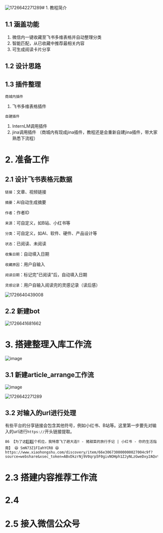 ![1726642271289](https://github.com/user-attachments/assets/db0a57e6-d122-4bb8-b9ea-8b098b07a0f9)# 1. 教程简介

## 1.1 涵盖功能

1. 微信内一键收藏至飞书多维表格并自动整理分类
2. 智能匹配，从已收藏中推荐最相关内容
3. 可生成阅读卡片分享

## 1.2 设计思路

## 1.3 插件整理

```商城内插件```

1. 飞书多维表格插件
   
```自建插件```

1. InternLM调用插件
2. jina调用插件    （商城内有现成jina插件，教程还是会重新自建jina插件，带大家熟悉下流程）

# 2. 准备工作

## 2.1 设计飞书表格元数据

```链接```：文章、视频链接

```摘要```：AI自动生成摘要

```作者```：作者ID

```来源```：可自定义，如B站、小红书等

```分类```：可自定义，如AI、软件、硬件、产品设计等

```状态```：已阅读、未阅读

```收集日期```：自动填入日期

```收藏原因```：用户自输入

```阅读日期```：标记完"已阅读"后，自动填入日期

```灵感记录```：用户自输入阅读完的灵感记录（读后感）

![1726640439008](https://github.com/user-attachments/assets/8ab4f48f-d968-4714-b989-9aa4eef87261)


## 2.2 新建bot

![1726641681662](https://github.com/user-attachments/assets/7346093e-386d-42dc-9481-ee39386ddce3)


# 3. 搭建整理入库工作流

![image](https://github.com/user-attachments/assets/25bd9f09-b49c-4423-9bac-9c0217f332fe)


## 3.1 新建article_arrange工作流

![image](https://github.com/user-attachments/assets/a516bafd-d3c9-4c2b-be63-6bf54a5f3fff)

![1726642271289](https://github.com/user-attachments/assets/33307810-4794-4c2d-a023-8e43d3ac23ea)

## 3.2 对输入的url进行处理

有些平台的分享链接会包含其他符号，例如小红书、B站等。这里第一步要先对输入的url进行```https://```开头链接提取。

```
86 【为了这1️⃣5️⃣个机位，我特意飞了趟大连‼️ - 猪甜菜的旅行手记 | 小红书 - 你的生活指南】 😆 SmN73Z1FIahYCR8 😆 https://www.xiaohongshu.com/discovery/item/66e306730000000027004c9f?source=webshare&xsec_token=ABvDkzrNj9V0qrp5F0givNOHph1ZJyNLzGweDxy2AQvt4=&xsec_source=pc_share
```


# 2.3 搭建内容推荐工作流

# 2.4 

# 2.5 接入微信公众号
